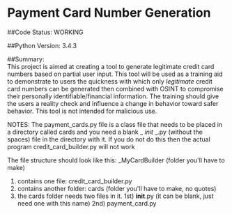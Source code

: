 # Payment Card Number Generation 

##Code Status:  WORKING

##Python Version: 3.4.3

##Summary:  
This project is aimed at creating a tool to generate legitimate credit card numbers based on partial user input.  This tool will be used as a training aid to demonstrate to users the quickness with which only *legitimate* credit card numbers can be generated then combined with OSINT to compromise their personally identifiable/financial information. The training should give the users a reality check and influence a change in behavior toward safer behavior. This tool is not intended for malicious use.

NOTES: 
The payment_cards.py file is a class file that needs to be placed in a directory called cards and you need a blank _ _init_ _.py (without the spaces) file in the directory with it.  If you do not do this then the actual program credit_card_builder.py will not work

The file structure should look like this:
_MyCardBuilder (folder you'll have to make)

1) contains one file: credit_card_builder.py
2) contains another folder: cards (folder you'll have to make, no quotes)
3) the cards folder needs two files in it. 1st) __init__.py (it can be blank, just need one with this name) 2nd) payment_card.py

